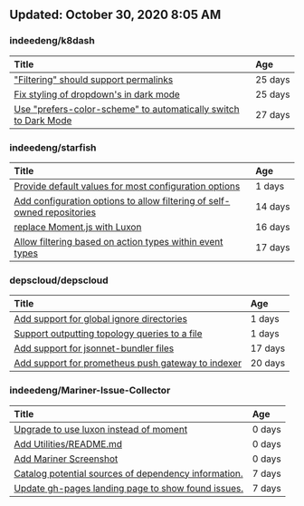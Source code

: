 ## Updated: October 30, 2020 8:05 AM


### indeedeng/k8dash
|**Title**|**Age**|
|:----|:----|
|["Filtering" should support permalinks](https://github.com/indeedeng/k8dash/issues/153)|25&nbsp;days|
|[Fix styling of dropdown's in dark mode](https://github.com/indeedeng/k8dash/issues/152)|25&nbsp;days|
|[Use "prefers-color-scheme" to automatically switch to Dark Mode](https://github.com/indeedeng/k8dash/issues/144)|27&nbsp;days|


### indeedeng/starfish
|**Title**|**Age**|
|:----|:----|
|[Provide default values for most configuration options](https://github.com/indeedeng/starfish/issues/78)|1&nbsp;days|
|[Add configuration options to allow filtering of self-owned repositories](https://github.com/indeedeng/starfish/issues/65)|14&nbsp;days|
|[replace Moment.js with Luxon](https://github.com/indeedeng/starfish/issues/60)|16&nbsp;days|
|[Allow filtering based on action types within event types](https://github.com/indeedeng/starfish/issues/58)|17&nbsp;days|


### depscloud/depscloud
|**Title**|**Age**|
|:----|:----|
|[Add support for global ignore directories](https://github.com/depscloud/depscloud/issues/137)|1&nbsp;days|
|[Support outputting topology queries to a file](https://github.com/depscloud/depscloud/issues/135)|1&nbsp;days|
|[Add support for jsonnet-bundler files](https://github.com/depscloud/depscloud/issues/115)|17&nbsp;days|
|[Add support for prometheus push gateway to indexer](https://github.com/depscloud/depscloud/issues/108)|20&nbsp;days|


### indeedeng/Mariner-Issue-Collector
|**Title**|**Age**|
|:----|:----|
|[Upgrade to use luxon instead of moment](https://github.com/indeedeng/Mariner-Issue-Collector/issues/31)|0&nbsp;days|
|[Add Utilities/README.md](https://github.com/indeedeng/Mariner-Issue-Collector/issues/30)|0&nbsp;days|
|[Add Mariner Screenshot](https://github.com/indeedeng/Mariner-Issue-Collector/issues/29)|0&nbsp;days|
|[Catalog potential sources of dependency information.](https://github.com/indeedeng/Mariner-Issue-Collector/issues/19)|7&nbsp;days|
|[Update gh-pages landing page to show found issues.](https://github.com/indeedeng/Mariner-Issue-Collector/issues/15)|7&nbsp;days|